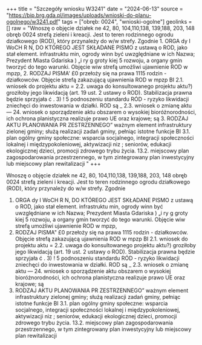 +++
title = "Szczegóły wniosku W3241"
date = "2024-06-13"
source = "https://bip.brg.gda.pl/images/uploads/wnioski-do-planu-ogolnego/w3241.pdf"
tags = ["obręb: 0024", "wnioski-ogolne"]
geolinks = []
raw = "Wnoszę o objęcie działek ne 42, 80, 104,110,138, 139,188, 203, 148 obręb 0024 strefą zieleni i kreacji. Jest to teren rodzinnego ogrodu działkowego (ROD), który przynależy do w/w strefy. Zgodnie 1. ORGA dy I WoCH R N, DO KTÓREGO JEST SKŁADANE PISMO z ustawą o ROD, jako stał element. infrastruktu min, ogrody winn być uwzględniane w ich Nazwa; Prezydent Miasta Gdariska ) „i ry g groty kiej 5 rozwoju, a organy gmin tworzyć do tego warunki. Objęcie wiw strefą umożliwi ujawnienie ROD w mpzp, 2. RODZAJ PISMA' £0 przełoży się na prawa 1115 rodzin - działkowców. Objęcie strefą zakazującą ujawnienia ROD w mpzp BI 2.1. wniosek do projektu aktu = 2.2. uwaga do konsultowanego projektu aktu?) groziłoby jego likwidacją (art. 19 ust. 2 ustawy o ROD). Stabilizacja prawna będzie sprzyjała ć . 3) ! 5 podnoszeniu standardu RÓD - ryzyko likwidacji zniechęci do inwestowania w działki. ROD są _ 2.3. wniosek o zmianę aktu — 24. wniosek o sporządzenie aktu obszarem o wysokiej bioróżnorodności, ich ochrona planistyczna realizuje prawo UE oraz krajowe; są 3. RODZAJ AKTU PLANOWANIA PR ZESTRZENNEGO” ważnym element infrastruktury zielonej gminy; służą realizacji zadań gminy, pełniąc istotne funkcje BI 3.1. plan ogólny gminy społeczne: wsparcia socjalnego, integracji społeczności lokalnej i międzypokoleniowej, aktywizacji niz ; seniorów, edukacji ekologicznej dzieci, promocji zdrowego trybu życia. 13.2. miejscowy plan zagospodarowania przestrzennego, w tym zintegrowany plan inwestycyjny lub miejscowy plan rewitalizacji "
+++

Wnoszę o objęcie działek ne 42, 80, 104,110,138, 139,188, 203, 148 obręb 0024 strefą zieleni i
kreacji. Jest to teren rodzinnego ogrodu działkowego (ROD), który przynależy do w/w strefy. Zgodnie
1. ORGA dy I WoCH
R N, DO KTÓREGO JEST SKŁADANE PISMO z ustawą o ROD, jako stał element. infrastruktu min, ogrody winn być uwzględniane w ich
Nazwa; Prezydent Miasta Gdariska ) „i ry g groty kiej 5
rozwoju, a organy gmin tworzyć do tego warunki. Objęcie wiw strefą umożliwi ujawnienie ROD w mpzp,
2. RODZAJ PISMA" £0 przełoży się na prawa 1115 rodzin - działkowców. Objęcie strefą zakazującą ujawnienia ROD w mpzp
BI 2.1. wniosek do projektu aktu = 2.2. uwaga do konsultowanego projektu aktu?) groziłoby jego likwidacją (art. 19 ust. 2 ustawy o ROD). Stabilizacja prawna będzie sprzyjała
ć . 3) ! 5 podnoszeniu standardu RÓD - ryzyko likwidacji zniechęci do inwestowania w działki. ROD są
_ 2.3. wniosek o zmianę aktu — 24. wniosek o sporządzenie aktu obszarem o wysokiej bioróżnorodności, ich ochrona planistyczna realizuje prawo UE oraz krajowe; są
3. RODZAJ AKTU PLANOWANIA PR ZESTRZENNEGO” ważnym element infrastruktury zielonej gminy; służą realizacji zadań gminy, pełniąc istotne funkcje
BI 3.1. plan ogólny gminy społeczne: wsparcia socjalnego, integracji społeczności lokalnej i międzypokoleniowej, aktywizacji
niz ; seniorów, edukacji ekologicznej dzieci, promocji zdrowego trybu życia.
13.2. miejscowy plan zagospodarowania przestrzennego, w tym zintegrowany plan inwestycyjny lub
miejscowy plan rewitalizacji 



